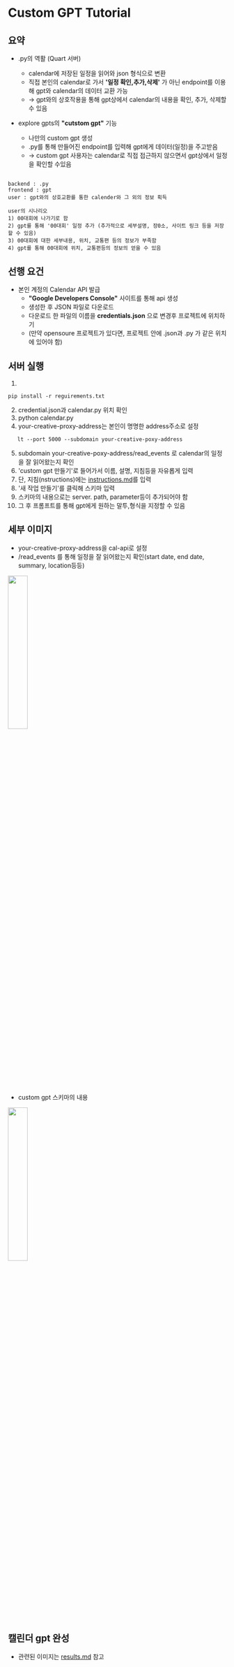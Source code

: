 # Custom GPT Tutorial


## 요약
- .py의 역활 (Quart 서버)
  - calendar에 저장된 일정을 읽어와 json 형식으로 변환
  - 직접 본인의 calendar로 가서 **'일정 확인,추가,삭제'** 가 아닌 endpoint를 이용해 gpt와 calendar의 데이터 교환 가능
  - -> gpt와의 상호작용을 통해 gpt상에서 calendar의 내용을 확인, 추가, 삭제할 수 있음

- explore gpts의 **"cutstom gpt"** 기능 
  - 나만의 custom gpt 생성 
  - .py를 통해 만들어진 endpoint를 입력해 gpt에게 데이터(일정)을 주고받음
  - -> custom gpt 사용자는 calendar로 직접 접근하지 않으면서 gpt상에서 일정을 확인할 수있음

##
```
backend : .py  
frontend : gpt  
user : gpt와의 상호교환를 통한 calender와 그 외의 정보 획득

user의 시나리오 
1) 00대회에 나가기로 함
2) gpt를 통해 '00대회' 일정 추가 (추가적으로 세부설명, 장0소, 사이트 링크 등을 저장할 수 있음)
3) 00대회에 대한 세부내용, 위치, 교통편 등의 정보가 부족함
4) gpt를 통해 00대회에 위치, 교통편등의 정보의 얻을 수 있음
```
##


## 선행 요건
- 본인 계정의 Calendar API 발급
    -  **"Google Developers Console"** 사이트를 통해 api 생성
    -  생성한 후 JSON 파일로 다운로드
    -  다운로드 한 파일의 이름을 **credentials.json** 으로 변경후 프로젝트에 위치하기
    -  (만약 opensoure 프로젝트가 있다면, 프로젝트 안에 .json과 .py 가 같은 위치에 있어야 함)



## 서버 실행
1.
```
pip install -r reguirements.txt
```
2. credential.json과 calendar.py 위치 확인
3. python calendar.py
4. your-creative-proxy-address는 본인이 명명한 address주소로 설정
```
   lt --port 5000 --subdomain your-creative-poxy-address
```
5. subdomain your-creative-poxy-address/read_events 로 calendar의 일정을 잘 읽어왔는지 확인
6. 'custom gpt 만들기'로 들어가서 이름, 설명, 지침등을 자유롭게 입력
7. 단, 지침(nstructions)에는 [instructions.md](instructions.md)를 입력
8. '새 작업 만들기'를 클릭해 스키마 입력
9. 스키마의 내용으로는 server. path, parameter등이 추가되어야 함
10. 그 후 프롬프트를 통해 gpt에게 원하는 말투,형식을 지정할 수 있음 


## 세부 이미지
- your-creative-proxy-address을 cal-api로 설정 
- /read_events 를 통해 일정을 잘 읽어왔는지 확인(start date, end date, summary, location등등)
<img width="30%" src="https://github.com/jii1n/opensource_project/assets/170122957/0fc3c08f-5700-48e1-94e0-035ae20ac930"/>

- custom gpt 스키마의 내용
<img width="30%" src="https://github.com/jii1n/opensource_project/assets/170122957/9215f340-cb3a-4112-ac5a-2dea174707f7"/>


## 캘린더 gpt 완성
- 관련된 이미지는 [results.md](results.md) 참고 
